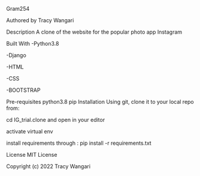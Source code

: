 Gram254

Authored by Tracy Wangari

Description
A clone of the website for the popular photo app Instagram

Built With
-Python3.8

-Django

-HTML

-CSS

-BOOTSTRAP

Pre-requisites
python3.8
pip
Installation
Using git, clone it to your local repo from:



cd IG_trial.clone and open in your editor

activate virtual env

install requirements through : pip install -r requirements.txt

License
MIT License

Copyright (c) 2022 Tracy Wangari